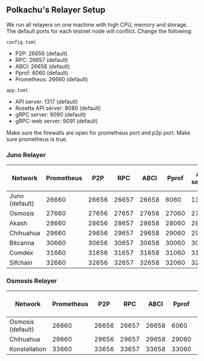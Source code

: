 ## Polkachu's Relayer Setup

We run all relayers on one machine with high CPU, memory and storage. The default ports for each testnet node will conflict. Change the following:

`config.toml`

- P2P: 26656 (default)
- RPC: 26657 (default)
- ABCI: 26658 (default)
- Pprof: 6060 (default)
- Prometheus: 26660 (default)

`app.toml`

- API server: 1317 (default)
- Rosetta API server: 8080 (default)
- gRPC server: 9090 (default)
- gRPC-web server: 9091 (default)

Make sure the firewalls are open for prometheus port and p2p port. Make sure prometheus is true.

### Juno Relayer

| Network        | Prometheus | P2P   | RPC   | ABCI  | Pprof | API server | Rosetta API | gRPC server | gRPC-web server |
| -------------- | ---------- | ----- | ----- | ----- | ----- | ---------- | ----------- | ----------- | --------------- |
| Juno (default) | 26660      | 26656 | 26657 | 26658 | 6060  | 1317       | 8080        | 9090        | 9091            |
| Osmosis        | 27660      | 27656 | 27657 | 27658 | 27060 | 27317      | 27080       | 27090       | 27091           |
| Akash          | 28660      | 28656 | 28657 | 28658 | 28060 | 28317      | 28080       | 28090       | 28091           |
| Chihuahua      | 29660      | 29656 | 29657 | 29658 | 29060 | 29317      | 29080       | 29090       | 29091           |
| Bitcanna       | 30660      | 30656 | 30657 | 30658 | 30060 | 30317      | 30080       | 30090       | 30091           |
| Comdex         | 31660      | 31656 | 31657 | 31658 | 31060 | 31317      | 31080       | 31090       | 31091           |
| Sifchain       | 32660      | 32656 | 32657 | 32658 | 32060 | 32327      | 32080       | 32090       | 32091           |

### Osmosis Relayer

| Network           | Prometheus | P2P   | RPC   | ABCI  | Pprof | API server | Rosetta API | gRPC server | gRPC-web server |
| ----------------- | ---------- | ----- | ----- | ----- | ----- | ---------- | ----------- | ----------- | --------------- |
| Osmosis (default) | 26660      | 26656 | 26657 | 26658 | 6060  | 1317       | 8080        | 9090        | 9091            |
| Chihuahua         | 29660      | 29656 | 29657 | 29658 | 29060 | 29317      | 29080       | 29090       | 29091           |
| Konstellation     | 33660      | 33656 | 33657 | 33658 | 33060 | 33317      | 33080       | 33090       | 33091           |

